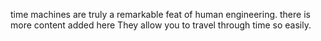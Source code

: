 time machines are truly a remarkable feat of human engineering.
there is more content added here
They allow you to travel through time so easily.
